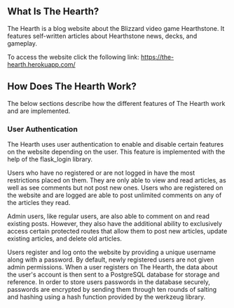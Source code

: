 ## What Is The Hearth?
The Hearth is a blog website about the Blizzard video game Hearthstone. It features self-written articles about Hearthstone news, decks, and gameplay.

To access the website click the following link: https://the-hearth.herokuapp.com/

## How Does The Hearth Work?
The below sections describe how the different features of The Hearth work and are implemented.

### User Authentication
The Hearth uses user authentication to enable and disable certain features on the website depending on the user. This feature is implemented with the help of the flask_login library. 

Users who have no registered or are not logged in have the most restrictions placed on them. They are only able to view and read articles, as well as see comments but not post new ones. Users who are registered on the website and are logged are able to post unlimited comments on any of the articles they read.

Admin users, like regular users, are also able to comment on and read existing posts. However, they also have the additional ability to exclusively access certain protected routes that allow them to post new articles, update existing articles, and delete old articles.

Users register and log onto the website by providing a unique username along with a password. By default, newly registered users are not given admin permissions. When a user registers on The Hearth, the data about the user's account is then sent to a PostgreSQL database for storage and reference. In order to store users passwords in the database securely, passwords are encrypted by sending them through ten rounds of salting and hashing using a hash function provided by the werkzeug library.

## 
